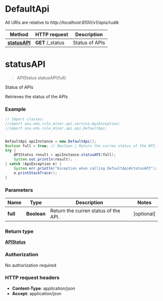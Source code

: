 # DefaultApi

All URIs are relative to *http://localhost:8100/v1/apis/rudik*

Method | HTTP request | Description
------------- | ------------- | -------------
[**statusAPI**](DefaultApi.md#statusAPI) | **GET** /_status | Status of APIs


<a name="statusAPI"></a>
# **statusAPI**
> APIStatus statusAPI(full)

Status of APIs

Retrieves the status of the APIs

### Example
```java
// Import classes:
//import asu.edu.rule_miner.api.service.ApiException;
//import asu.edu.rule_miner.api.api.DefaultApi;


DefaultApi apiInstance = new DefaultApi();
Boolean full = true; // Boolean | Return the curren status of the API.
try {
    APIStatus result = apiInstance.statusAPI(full);
    System.out.println(result);
} catch (ApiException e) {
    System.err.println("Exception when calling DefaultApi#statusAPI");
    e.printStackTrace();
}
```

### Parameters

Name | Type | Description  | Notes
------------- | ------------- | ------------- | -------------
 **full** | **Boolean**| Return the curren status of the API. | [optional]

### Return type

[**APIStatus**](APIStatus.md)

### Authorization

No authorization required

### HTTP request headers

 - **Content-Type**: application/json
 - **Accept**: application/json

